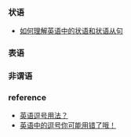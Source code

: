### 状语
* [如何理解英语中的状语和状语从句](https://zhuanlan.zhihu.com/p/32592403)

### 表语

### 非谓语

### reference
* [英语逗号用法？](https://www.zhihu.com/question/27091984/answer/109939012)
* [英语中的逗号你可能用错了哦！](https://zhuanlan.zhihu.com/p/25938470)